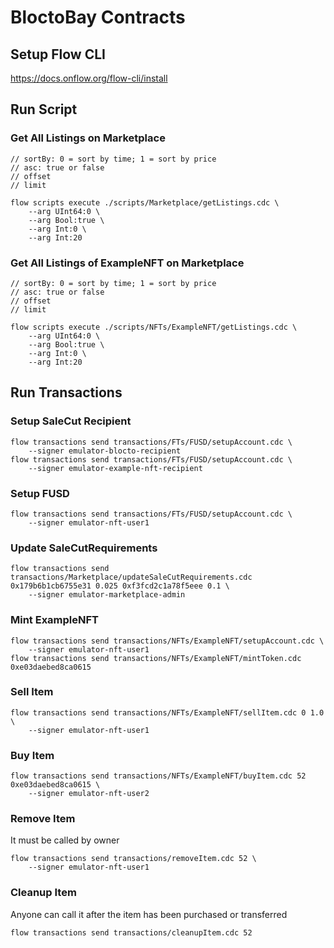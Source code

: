 # BloctoBay Contracts

## Setup Flow CLI
https://docs.onflow.org/flow-cli/install

## Run Script

### Get All Listings on Marketplace

```
// sortBy: 0 = sort by time; 1 = sort by price
// asc: true or false
// offset
// limit

flow scripts execute ./scripts/Marketplace/getListings.cdc \
    --arg UInt64:0 \
    --arg Bool:true \
    --arg Int:0 \
    --arg Int:20
```

### Get All Listings of ExampleNFT on Marketplace

```
// sortBy: 0 = sort by time; 1 = sort by price
// asc: true or false
// offset
// limit

flow scripts execute ./scripts/NFTs/ExampleNFT/getListings.cdc \
    --arg UInt64:0 \
    --arg Bool:true \
    --arg Int:0 \
    --arg Int:20
```

## Run Transactions

### Setup SaleCut Recipient

```
flow transactions send transactions/FTs/FUSD/setupAccount.cdc \
    --signer emulator-blocto-recipient
flow transactions send transactions/FTs/FUSD/setupAccount.cdc \
    --signer emulator-example-nft-recipient
```

### Setup FUSD

```
flow transactions send transactions/FTs/FUSD/setupAccount.cdc \
    --signer emulator-nft-user1
```

### Update SaleCutRequirements

```
flow transactions send transactions/Marketplace/updateSaleCutRequirements.cdc 0x179b6b1cb6755e31 0.025 0xf3fcd2c1a78f5eee 0.1 \
    --signer emulator-marketplace-admin
```

### Mint ExampleNFT

```
flow transactions send transactions/NFTs/ExampleNFT/setupAccount.cdc \
    --signer emulator-nft-user1
flow transactions send transactions/NFTs/ExampleNFT/mintToken.cdc 0xe03daebed8ca0615
```

### Sell Item

```
flow transactions send transactions/NFTs/ExampleNFT/sellItem.cdc 0 1.0 \
    --signer emulator-nft-user1
```

### Buy Item

```
flow transactions send transactions/NFTs/ExampleNFT/buyItem.cdc 52 0xe03daebed8ca0615 \
    --signer emulator-nft-user2
```

### Remove Item

It must be called by owner
```
flow transactions send transactions/removeItem.cdc 52 \
    --signer emulator-nft-user1
```

### Cleanup Item

Anyone can call it after the item has been purchased or transferred
```
flow transactions send transactions/cleanupItem.cdc 52
```